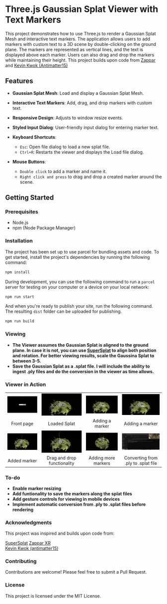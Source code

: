 # Three.js Gaussian Splat Viewer with Text Markers

This project demonstrates how to use Three.js to render a Gaussian Splat Mesh and interactive text markers. The application allows users to add markers with custom text to a 3D scene by double-clicking on the ground plane. The markers are represented as vertical lines, and the text is displayed above each marker. Users can also drag and drop the markers while maintaining their height. This project builds upon code from [Zappar](https://github.com/zappar-xr) and [Kevin Kwok (Antimatter15)](https://github.com/antimatter15)<br/>
## Features

- **Gaussian Splat Mesh**: Load and display a Gaussian Splat Mesh.
- **Interactive Text Markers**: Add, drag, and drop markers with custom text.
- **Responsive Design**: Adjusts to window resize events.
- **Styled Input Dialog**: User-friendly input dialog for entering marker text.

- **Keyboard Shortcuts**: 
  - `Esc`: Open file dialog to load a new splat file.
  - `Ctrl+R`: Restarts the viewer and displays the Load file dialog.
    
- **Mouse Buttons**:
  - `Double click` to add a marker and name it.
  - `Right click and press` to drag and drop a created marker around the scene.  

## Getting Started

### Prerequisites

- Node.js
- npm (Node Package Manager)

### Installation

The project has been set up to use parcel for bundling assets and code. To get started, install the project's dependencies by running the following command:

```bash
npm install
```

During development, you can use the following command to run a `parcel` server for testing on your computer or a device on your local network:

```bash
npm run start
```

And when you're ready to publish your site, run the following command. The resulting `dist` folder can be uploaded for publishing.

```bash
npm run build
```
### Viewing

- **The Viewer assumes the Gaussian Splat is aligned to the ground plane. In case it is not, you can use [SuperSplat](https://playcanvas.com/supersplat/editor/) to align both position and rotation. For better viewing results, scale the Gaussina Splat to between 3-5.**
- **Save the Gaussian Splat as a .splat file. I will include the ability to ingest .ply files and do the conversion in the viewer as time allows.**

### Viewer in Action

<table bordert="0">
<tbody>
  <tr>
    <td align="center"><img src="https://github.com/cubantonystark/threejs_gsplat_viewer/blob/main/screenshots/load_splat_front_page.png"></td>
    <td align="center"><img src="https://github.com/cubantonystark/threejs_gsplat_viewer/blob/main/screenshots/loaded_splat.png"></td>
    <td align="center"><img src="https://github.com/cubantonystark/threejs_gsplat_viewer/blob/main/screenshots/adding_marker.png"></td>
    <td align="center"><img src="https://github.com/cubantonystark/threejs_gsplat_viewer/blob/main/screenshots/adding_marker_1.png"></td>
  </tr>
  <tr>
    <td align="center" palign="middle">Front page</td>
    <td align="center" palign="middle">Loaded Splat</td>
    <td align="center" palign="middle">Adding a marker</td>
    <td align="center" palign="middle">Adding a marker</td>
  </tr>
  <tr>
    <td align="center"><img src="https://github.com/cubantonystark/threejs_gsplat_viewer/blob/main/screenshots/added_marker.png"></td>
    <td align="center"><img src="https://github.com/cubantonystark/threejs_gsplat_viewer/blob/main/screenshots/dragged_and_dropped_marker.png"></td>
    <td align="center"><img src="https://github.com/cubantonystark/threejs_gsplat_viewer/blob/main/screenshots/additl_marker.png"></td>
    <td align="center"><img src="https://github.com/cubantonystark/threejs_gsplat_viewer/blob/main/screenshots/converting_from_.ply_to_.splat.png"></td>
  </tr>
  <tr>
    <td align="center" palign="middle">Added marker</td>
    <td align="center" palign="middle">Drag and drop functionality</td>
    <td align="center" palign="middle">Adding more markers</td>
    <td align="center" palign="middle">Converting from .ply to .splat file</td>
  </tr>
</tbody>
</table>

### To-do

- **Enable marker resizing**
- **Add funtionality to save the markers along the splat files**
- **Add gesture controls for viewing in mobile devices**
- **Implement automatic conversion from .ply to .splat files before rendering**

### Acknowledgments
This project was inspired and builds upon code from:

[SuperSplat](https://playcanvas.com/supersplat/editor/)
[Zappar XR](https://github.com/zappar-xr)<br/>
[Kevin Kwok (antimatter15)](https://github.com/antimatter15)

### Contributing
Contributions are welcome! Please feel free to submit a Pull Request.

### License
This project is licensed under the MIT License.
